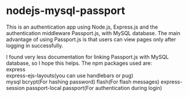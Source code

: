 # nodejs-mysql-passport

This is an authentication app using Node.js, Express.js and the authentication middleware Passport.js, with MySQL database.
The main advantage of using Passport.js is that users can view pages only after logging in successfully.

I found very less documentation for linking Passport.js with MySQL database, so I hope this helps.
The npm packages used are: <br>
express <br>
express-ejs-layouts(you can use handlebars or pug) <br>
mysql
bcrypt(For hashing password)
flash(For flash messages)
express-session
passport-local
passport(For authentication during login)

